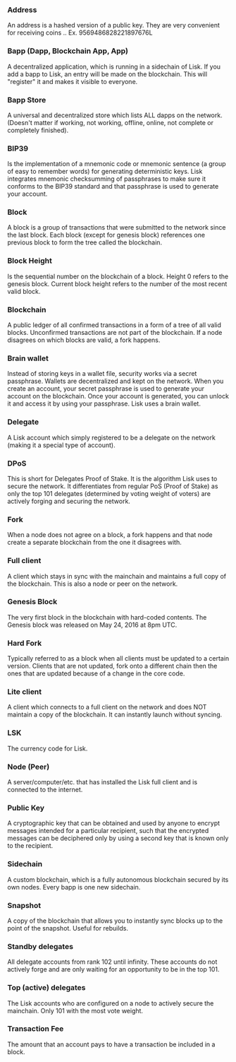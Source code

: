 ### Address
An address is a hashed version of a public key. They are very convenient for receiving coins  .. Ex. 9569486828221897676L

### Bapp (Dapp, Blockchain App, App)
A decentralized application, which is running in a sidechain of Lisk. If you add a bapp to Lisk, an entry will be made on the blockchain. This will "register" it and makes it visible to everyone.

### Bapp Store
A universal and decentralized store which lists ALL dapps on the network. (Doesn't matter if working, not working, offline, online, not complete or completely finished).

### BIP39
Is the implementation of a mnemonic code or mnemonic sentence (a group of easy to remember words) for generating deterministic keys.  Lisk integrates mnemonic checksumming of passphrases to make sure it conforms to the BIP39 standard and that passphrase is used to generate your account.

### Block
A block is a group of transactions that were submitted to the network since the last block.  Each block (except for genesis block) references one previous block to form the tree called the blockchain.

### Block Height
Is the sequential number on the blockchain of a block. Height 0 refers to the genesis block.  Current block height refers to the number of the most recent valid block.

### Blockchain
A public ledger of all confirmed transactions in a form of a tree of all valid blocks. Unconfirmed transactions are not part of the blockchain. If a node disagrees on which blocks are valid, a fork happens.

### Brain wallet
Instead of storing keys in a wallet file, security works via a secret passphrase.  Wallets are decentralized and kept on the network.  When you create an account, your secret passphrase is used to generate your account on the blockchain.  Once your account is generated, you can unlock it and access it by using your passphrase.  Lisk uses a brain wallet.

### Delegate
A Lisk account which simply registered to be a delegate on the network (making it a special type of account).

### DPoS
This is short for Delegates Proof of Stake.  It is the algorithm Lisk uses to secure the network.  It differentiates  from regular PoS (Proof of Stake) as only the top 101 delegates (determined by voting weight of voters) are actively forging and securing the network.

### Fork
When a node does not agree on a block, a fork happens and that node create a separate blockchain from the one it disagrees with.

### Full client
A client which stays in sync with the mainchain and maintains a full copy of the blockchain.  This is also a node or peer on the network.

### Genesis Block
The very first block in the blockchain with hard-coded contents. The Genesis block was released on May 24, 2016 at 8pm UTC.

### Hard Fork
Typically referred to as a block when all clients must be updated to a certain version.  Clients that are not updated, fork onto a different chain then the ones that are updated because of a change in the core code.

### Lite client
A client which connects to a full client on the network and does NOT maintain a copy of the blockchain. It can instantly launch without syncing.

### LSK
The currency code for Lisk.

### Node (Peer)
A server/computer/etc. that has installed the Lisk full client and is connected to the internet.

### Public Key
A cryptographic key that can be obtained and used by anyone to encrypt messages intended for a particular recipient, such that the encrypted messages can be deciphered only by using a second key that is known only to the recipient.

### Sidechain
A custom blockchain, which is a fully autonomous blockchain secured by its own nodes. Every bapp is one new sidechain.

### Snapshot
A copy of the blockchain that allows you to instantly sync blocks up to the point of the snapshot. Useful for rebuilds.

### Standby delegates
All delegate accounts from rank 102 until infinity. These accounts do not actively forge and are only waiting for an opportunity to be in the top 101.

### Top (active) delegates
The Lisk accounts who are configured on a node to actively secure the mainchain. Only 101 with the most vote weight.

### Transaction Fee
The amount that an account pays to have a transaction be included in a block. 
